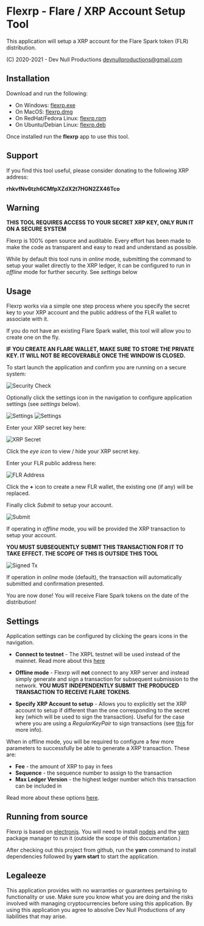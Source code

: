 # Flexrp - Flare / XRP Account Setup Tool

This application will setup a XRP account for the Flare Spark token (FLR) distribution.

(C) 2020-2021 - Dev Null Productions <devnullproductions@gmail.com>

## Installation

Download and run the following:

- On Windows: [flexrp.exe](https://github.com/DevNullProd/flexrp/raw/main/dist/flexrp-2.0.2.exe)
- On MacOS: [flexrp.dmg](https://github.com/DevNullProd/flexrp/raw/main/dist/flexrp-2.0.2.dmg)
- On RedHat/Fedora Linux: [flexrp.rpm](https://github.com/DevNullProd/flexrp/raw/main/dist/flexrp-2.0.2.x86_64.rpm)
- On Ubuntu/Debian Linux: [flexrp.deb](https://github.com/DevNullProd/flexrp/raw/main/dist/flexrp_2.0.2_amd64.deb)

Once installed run the **flexrp** app to use this tool.

## Support

If you find this tool useful, please consider donating to the following XRP address:

**rhkvfNv6tzh6CMfpXZdX2t7HGN2ZX46Tco**

## Warning

**THIS TOOL REQUIRES ACCESS TO YOUR SECRET XRP KEY, ONLY RUN IT ON A SECURE SYSTEM**

Flexrp is 100% open source and auditable. Every effort has been made to make the code as transparent and easy to read and understand as possible.

While by default this tool runs in *online* mode, submitting the command to setup your wallet directly to the XRP ledger, it can be configured to run in *offline* mode for further security. See *settings* below

## Usage

Flexrp works via a simple one step process where you specify the secret key to your XRP account and the public address of the FLR wallet to associate with it.

If you do not have an existing Flare Spark wallet, this tool will allow you to create one on the fly.

**IF YOU CREATE AN FLARE WALLET, MAKE SURE TO STORE THE PRIVATE KEY. IT WILL NOT BE RECOVERABLE ONCE THE WINDOW IS CLOSED.**

To start launch the application and confirm you are running on a secure system:

![Security Check](screenshots/secure-system.png)

Optionally click the settings icon in the navigation to configure application settings (see *settings* below).

![Settings](screenshots/settings-control.png)
![Settings](screenshots/settings-window.png)

Enter your XRP secret key here:

![XRP Secret](screenshots/xrp-secret-input.png)

Click the *eye icon* to view / hide your XRP secret key.

Enter your FLR public address here:

![FLR Address](screenshots/eth-address-input.png)

Click the **+** icon to create a new FLR wallet, the existing one (if any) will be replaced.

Finally click *Submit* to setup your account.

![Submit](screenshots/submit-tx.png)

If operating in *offline* mode, you will be provided the XRP transaction to setup your account.

**YOU MUST SUBSEQUENTLY SUBMIT THIS TRANSACTION FOR IT TO TAKE EFFECT. THE SCOPE OF THIS IS OUTSIDE THIS TOOL**

![Signed Tx](screenshots/signed-tx.png)

If operation in *online* mode (default), the transaction will automatically submitted and confirmation presented.

You are now done! You will receive Flare Spark tokens on the date of the distribution!

## Settings

Application settings can be configured by clicking the gears icons in the navigation.

- **Connect to testnet** - The XRPL testnet will be used instead of the mainnet. Read more about this [here](https://xrpl.org/parallel-networks.html)

- **Offline mode** - Flexrp will **not** connect to any XRP server and instead simply generate and sign a transaction for subsequent submission to the network. **YOU MUST INDEPENDENTLY SUBMIT THE PRODUCED TRANSACTION TO RECEIVE FLARE TOKENS**.

- **Specify XRP Account to setup** - Allows you to explicitly set the XRP account to setup if different than the one corresponding to the secret key (which will be used to sign the transaction). Useful for the case where you are using a *RegularKeyPair* to sign transactions (see [this](https://xrpl.org/assign-a-regular-key-pair.html) for more info).

When in offline mode, you will be required to configure a few more parameters to successfully be able to generate a XRP transaction. These are:

- **Fee** - the amount of XRP to pay in fees
- **Sequence** - the sequence number to assign to the transaction
- **Max Ledger Version** - the highest ledger number which this transaction can be included in

Read more about these options [here](https://xrpl.org/rippleapi-reference.html#transaction-instructions).

## Running from source

Flexrp is based on [electronjs](https://www.electronjs.org/). You will need to install [nodejs](https://nodejs.org/en/) and the [yarn](https://yarnpkg.com/) package manager to run it (outside the scope of this documentation.)

After checking out this project from github, run the **yarn** command to install dependencies followed by **yarn start** to start the application.

## Legaleeze

This application provides with no warranties or guarantees pertaining to functionality or use. Make sure you know what you are doing and the risks involved with managing cryptocurrencies before using this application. By using this application you agree to absolve Dev Null Productions of any liabilities that may arise.
